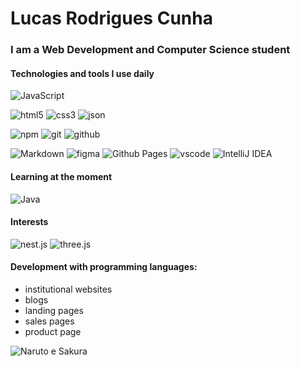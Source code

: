 # Lucas Rodrigues Cunha

### I am a Web Development and Computer Science student

#### Technologies and tools I use daily
![JavaScript](https://img.shields.io/badge/javascript-%23323330.svg?style=for-the-badge&logo=javascript&logoColor=%23F7DF1E&color=808080)

![html5](https://img.shields.io/badge/-html5-404040?style=for-the-badge&logo=html5&color=808080)
![css3](https://img.shields.io/badge/-css3-404040?style=for-the-badge&logo=css3&color=808080)
![json](https://img.shields.io/badge/-json-404040?style=for-the-badge&logo=json&color=808080)

![npm](https://img.shields.io/badge/-npm-404040?style=for-the-badge&logo=npm&color=808080)
![git](https://img.shields.io/badge/-git-404040?style=for-the-badge&logo=git&color=808080)
![github](https://img.shields.io/badge/-github-404040?style=for-the-badge&logo=github&color=808080)

![Markdown](https://img.shields.io/badge/-markdown-404040?style=for-the-badge&logo=markdown&color=808080)
![figma](https://img.shields.io/badge/-figma-404040?style=for-the-badge&logo=figma&color=808080)
![Github Pages](https://img.shields.io/badge/-github%20pages-404040?style=for-the-badge&logo=github&color=808080)
![vscode](https://img.shields.io/badge/-vscode-404040?style=for-the-badge&logo=visualstudiocode&logoColor=4da6ff&color=808080)
![IntelliJ IDEA](https://img.shields.io/badge/IntelliJIDEA-000000.svg?style=for-the-badge&logo=intellij-idea&logoColor=white&color=808080)

#### Learning at the moment
![Java](https://img.shields.io/badge/java-%23ED8B00.svg?style=for-the-badge&logo=openjdk&logoColor=white&color=808080)

<!-- ![TypeScript](https://img.shields.io/badge/typescript-%23007ACC.svg?style=for-the-badge&logo=typescript&logoColor=white)
![Angular](https://img.shields.io/badge/angular-%23DD0031.svg?style=for-the-badge&logo=angular&logoColor=white)
![React](https://img.shields.io/badge/react-%2320232a.svg?style=for-the-badge&logo=react&logoColor=%2361DAFB)
![Chakra UI](https://img.shields.io/badge/Chakra%20UI-%23319795.svg?style=for-the-badge&logo=chakraui&logoColor=white&color=808080)
![Styled Components](https://img.shields.io/badge/Styled%20Components-%23DB7093.svg?style=for-the-badge&logo=styled-components&logoColor=white&color=808080) -->

#### Interests
![nest.js](https://img.shields.io/badge/-nest.js-404040?style=for-the-badge&logo=nestjs)
![three.js](https://img.shields.io/badge/-three.js-404040?style=for-the-badge&logo=three.js)

#### Development with programming languages:
- institutional websites
- blogs
- landing pages
- sales pages
- product page

![Naruto e Sakura](https://media.giphy.com/media/Mj0gk1wnekXC0/giphy.gif)
